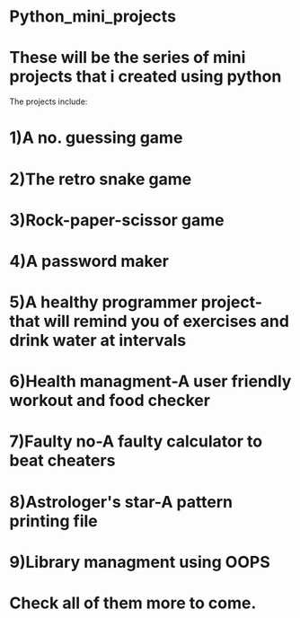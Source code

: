 # Python_mini_projects
# These will be the series of mini projects that i created using python 
The projects include:
# 1)A no. guessing game
# 2)The retro snake game
# 3)Rock-paper-scissor game
# 4)A password maker
# 5)A healthy programmer project-that will remind you of exercises and drink water at intervals
# 6)Health managment-A user friendly workout and food checker
# 7)Faulty no-A faulty calculator to beat cheaters
# 8)Astrologer's star-A pattern printing file
# 9)Library managment using OOPS

# Check all of them more to come.
